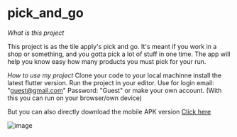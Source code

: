 # pick_and_go

 *What is this project* 

 This project is as the tile apply's pick and go.
 It's meant if you work in a shop or something, and you gotta pick a lot of stuff in one  time.
 The app will help you know easy how many products you must pick for your run.


 *How to use my project*
 Clone your code to your local machinne install the latest flutter version. Run the project in your editor. Use for login email: "guest@gmail.com" Password: "Guest" or make your own account. (With this you can run on your browser/own device)

But you can also directly download the mobile APK version
[Click here](https://drive.google.com/file/d/1HniKLrcwHruE2r4U8aUu_HysdCsewdTZ/view?usp=drive_link)


![image](https://github.com/user-attachments/assets/187e6aa5-7fb6-4d4d-944a-fd8bcdb60901)
